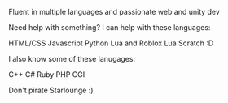 Fluent in multiple languages and passionate web and unity dev

Need help with something? I can help with these languages:

HTML/CSS
Javascript
Python
Lua and Roblox Lua
Scratch :D

I also know some of these lanugages:

C++
C#
Ruby
PHP
CGI

Don't pirate Starlounge :)
